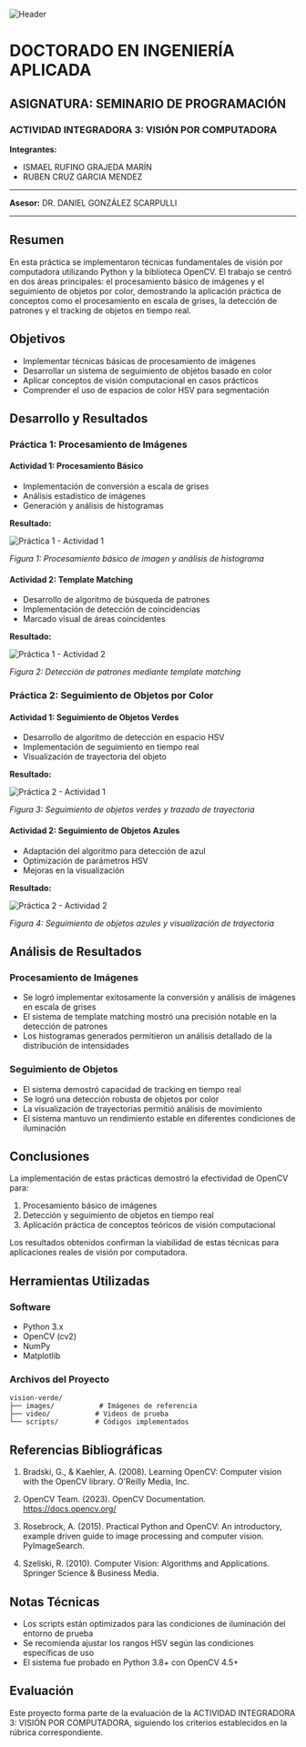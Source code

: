 ![Header](images/header.png)

# DOCTORADO EN INGENIERÍA APLICADA

## ASIGNATURA: SEMINARIO DE PROGRAMACIÓN

### ACTIVIDAD INTEGRADORA 3: VISIÓN POR COMPUTADORA

**Integrantes:** 
- ISMAEL RUFINO GRAJEDA MARÍN
- RUBEN CRUZ GARCIA MENDEZ

---

**Asesor:** DR. DANIEL GONZÁLEZ SCARPULLI

---

## Resumen

En esta práctica se implementaron técnicas fundamentales de visión por computadora utilizando Python y la biblioteca OpenCV. El trabajo se centró en dos áreas principales: el procesamiento básico de imágenes y el seguimiento de objetos por color, demostrando la aplicación práctica de conceptos como el procesamiento en escala de grises, la detección de patrones y el tracking de objetos en tiempo real.

## Objetivos
- Implementar técnicas básicas de procesamiento de imágenes
- Desarrollar un sistema de seguimiento de objetos basado en color
- Aplicar conceptos de visión computacional en casos prácticos
- Comprender el uso de espacios de color HSV para segmentación

## Desarrollo y Resultados

### Práctica 1: Procesamiento de Imágenes

#### Actividad 1: Procesamiento Básico
- Implementación de conversión a escala de grises
- Análisis estadístico de imágenes
- Generación y análisis de histogramas

**Resultado:**

![Práctica 1 - Actividad 1](images/practica1-1.png)


*Figura 1: Procesamiento básico de imagen y análisis de histograma*

#### Actividad 2: Template Matching
- Desarrollo de algoritmo de búsqueda de patrones
- Implementación de detección de coincidencias
- Marcado visual de áreas coincidentes

**Resultado:**

![Práctica 1 - Actividad 2](images/practica1-2.png)

*Figura 2: Detección de patrones mediante template matching*

### Práctica 2: Seguimiento de Objetos por Color

#### Actividad 1: Seguimiento de Objetos Verdes
- Desarrollo de algoritmo de detección en espacio HSV
- Implementación de seguimiento en tiempo real
- Visualización de trayectoria del objeto

**Resultado:**

![Práctica 2 - Actividad 1](images/practica2-1.png)

*Figura 3: Seguimiento de objetos verdes y trazado de trayectoria*

#### Actividad 2: Seguimiento de Objetos Azules
- Adaptación del algoritmo para detección de azul
- Optimización de parámetros HSV
- Mejoras en la visualización

**Resultado:**

![Práctica 2 - Actividad 2](images/practica2-2.png)

*Figura 4: Seguimiento de objetos azules y visualización de trayectoria*

## Análisis de Resultados

### Procesamiento de Imágenes
- Se logró implementar exitosamente la conversión y análisis de imágenes en escala de grises
- El sistema de template matching mostró una precisión notable en la detección de patrones
- Los histogramas generados permitieron un análisis detallado de la distribución de intensidades

### Seguimiento de Objetos
- El sistema demostró capacidad de tracking en tiempo real
- Se logró una detección robusta de objetos por color
- La visualización de trayectorias permitió análisis de movimiento
- El sistema mantuvo un rendimiento estable en diferentes condiciones de iluminación

## Conclusiones

La implementación de estas prácticas demostró la efectividad de OpenCV para:
1. Procesamiento básico de imágenes
2. Detección y seguimiento de objetos en tiempo real
3. Aplicación práctica de conceptos teóricos de visión computacional

Los resultados obtenidos confirman la viabilidad de estas técnicas para aplicaciones reales de visión por computadora.

## Herramientas Utilizadas

### Software
- Python 3.x
- OpenCV (cv2)
- NumPy
- Matplotlib

### Archivos del Proyecto
```
vision-verde/
├── images/           # Imágenes de referencia
├── video/           # Videos de prueba
└── scripts/         # Códigos implementados
```

## Referencias Bibliográficas

1. Bradski, G., & Kaehler, A. (2008). Learning OpenCV: Computer vision with the OpenCV library. O'Reilly Media, Inc.

2. OpenCV Team. (2023). OpenCV Documentation. https://docs.opencv.org/

3. Rosebrock, A. (2015). Practical Python and OpenCV: An introductory, example driven guide to image processing and computer vision. PyImageSearch.

4. Szeliski, R. (2010). Computer Vision: Algorithms and Applications. Springer Science & Business Media.

## Notas Técnicas
- Los scripts están optimizados para las condiciones de iluminación del entorno de prueba
- Se recomienda ajustar los rangos HSV según las condiciones específicas de uso
- El sistema fue probado en Python 3.8+ con OpenCV 4.5+

## Evaluación
Este proyecto forma parte de la evaluación de la ACTIVIDAD INTEGRADORA 3: VISIÓN POR COMPUTADORA, siguiendo los criterios establecidos en la rúbrica correspondiente.